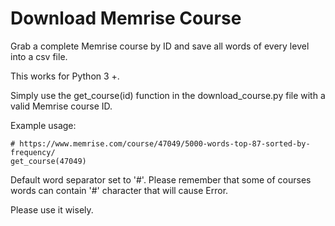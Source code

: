 # Download Memrise Course
Grab a complete Memrise course by ID and save all words of every level into a csv file.

This works for Python 3 +.

Simply use the get_course(id) function in the download_course.py file with a valid Memrise course ID.

Example usage:
```
# https://www.memrise.com/course/47049/5000-words-top-87-sorted-by-frequency/
get_course(47049)
```

Default word separator set to '#'. Please remember that some of courses words can contain '#' character that will cause Error.


Please use it wisely.